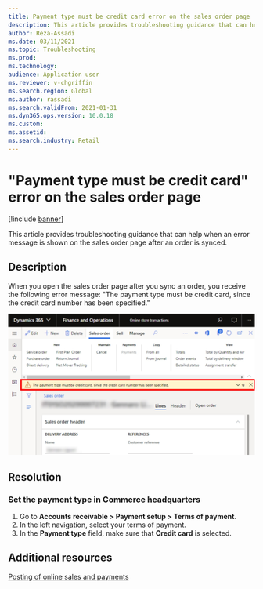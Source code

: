 ```yaml
---
title: Payment type must be credit card error on the sales order page
description: This article provides troubleshooting guidance that can help when an error message is shown on the sales order page after an order is synced.
author: Reza-Assadi
ms.date: 03/11/2021
ms.topic: Troubleshooting
ms.prod: 
ms.technology: 
audience: Application user
ms.reviewer: v-chgriffin
ms.search.region: Global
ms.author: rassadi
ms.search.validFrom: 2021-01-31
ms.dyn365.ops.version: 10.0.18
ms.custom: 
ms.assetid: 
ms.search.industry: Retail
---
```


# "Payment type must be credit card" error on the sales order page

[!include [banner](../../includes/banner.md)]

This article provides troubleshooting guidance that can help when an error message is shown on the sales order page after an order is synced.

## Description

When you open the sales order page after you sync an order, you receive the following error message: "The payment type must be credit card, since the credit card number has been specified."

![Payment type must be credit card error.](media/payment-type-must-be-credit-card.jpg)

## Resolution

### Set the payment type in Commerce headquarters

1. Go to **Accounts receivable \> Payment setup \> Terms of payment**.
1. In the left navigation, select your terms of payment.
1. In the **Payment type** field, make sure that **Credit card** is selected.

## Additional resources

[Posting of online sales and payments](../tasks/posting-online-sales-payments.md)
